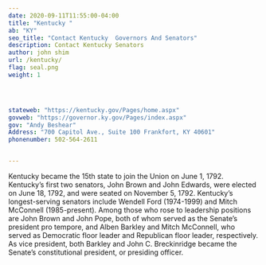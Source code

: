 ```yaml
---
date: 2020-09-11T11:55:00-04:00
title: "Kentucky "
ab: "KY"
seo_title: "Contact Kentucky  Governors And Senators"
description: Contact Kentucky Senators
author: john shim
url: /kentucky/
flag: seal.png
weight: 1




stateweb: "https://kentucky.gov/Pages/home.aspx"
govweb: "https://governor.ky.gov/Pages/index.aspx"
gov: "Andy Beshear"
Address: "700 Capitol Ave., Suite 100 Frankfort, KY 40601"
phonenumber: 502-564-2611


---
```

Kentucky became the 15th state to join the Union on June 1, 1792. Kentucky’s first two senators, John Brown and John Edwards, were elected on June 18, 1792, and were seated on November 5, 1792. Kentucky’s longest-serving senators include Wendell Ford (1974-1999) and Mitch McConnell (1985-present). Among those who rose to leadership positions are John Brown and John Pope, both of whom served as the Senate’s president pro tempore, and Alben Barkley and Mitch McConnell, who served as Democratic floor leader and Republican floor leader, respectively. As vice president, both Barkley and John C. Breckinridge became the Senate’s constitutional president, or presiding officer.